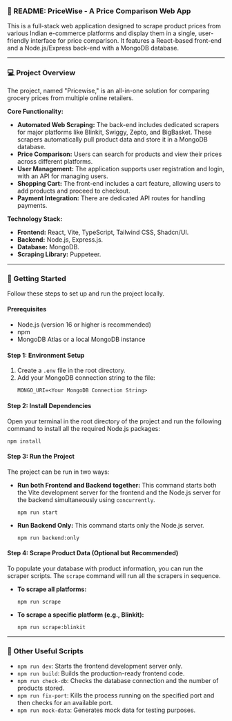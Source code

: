 ### 📝 README: PriceWise - A Price Comparison Web App

This is a full-stack web application designed to scrape product prices from various Indian e-commerce platforms and display them in a single, user-friendly interface for price comparison. It features a React-based front-end and a Node.js/Express back-end with a MongoDB database.

-----

### 💻 Project Overview

The project, named "Pricewise," is an all-in-one solution for comparing grocery prices from multiple online retailers.

**Core Functionality:**

  * **Automated Web Scraping:** The back-end includes dedicated scrapers for major platforms like Blinkit, Swiggy, Zepto, and BigBasket. These scrapers automatically pull product data and store it in a MongoDB database.
  * **Price Comparison:** Users can search for products and view their prices across different platforms.
  * **User Management:** The application supports user registration and login, with an API for managing users.
  * **Shopping Cart:** The front-end includes a cart feature, allowing users to add products and proceed to checkout.
  * **Payment Integration:** There are dedicated API routes for handling payments.

**Technology Stack:**

  * **Frontend:** React, Vite, TypeScript, Tailwind CSS, Shadcn/UI.
  * **Backend:** Node.js, Express.js.
  * **Database:** MongoDB.
  * **Scraping Library:** Puppeteer.

-----

### 🚀 Getting Started

Follow these steps to set up and run the project locally.

#### **Prerequisites**

  * Node.js (version 16 or higher is recommended)
  * npm
  * MongoDB Atlas or a local MongoDB instance

#### **Step 1: Environment Setup**

1.  Create a `.env` file in the root directory.
2.  Add your MongoDB connection string to the file:
    ```
    MONGO_URI=<Your MongoDB Connection String>
    ```

#### **Step 2: Install Dependencies**

Open your terminal in the root directory of the project and run the following command to install all the required Node.js packages:

```
npm install
```

#### **Step 3: Run the Project**

The project can be run in two ways:

  * **Run both Frontend and Backend together:**
    This command starts both the Vite development server for the frontend and the Node.js server for the backend simultaneously using `concurrently`.
    ```
    npm run start
    ```
  * **Run Backend Only:**
    This command starts only the Node.js server.
    ```
    npm run backend:only
    ```

#### **Step 4: Scrape Product Data (Optional but Recommended)**

To populate your database with product information, you can run the scraper scripts. The `scrape` command will run all the scrapers in sequence.

  * **To scrape all platforms:**
    ```
    npm run scrape
    ```
  * **To scrape a specific platform (e.g., Blinkit):**
    ```
    npm run scrape:blinkit
    ```

-----

### 📄 Other Useful Scripts

  * `npm run dev`: Starts the frontend development server only.
  * `npm run build`: Builds the production-ready frontend code.
  * `npm run check-db`: Checks the database connection and the number of products stored.
  * `npm run fix-port`: Kills the process running on the specified port and then checks for an available port.
  * `npm run mock-data`: Generates mock data for testing purposes.
